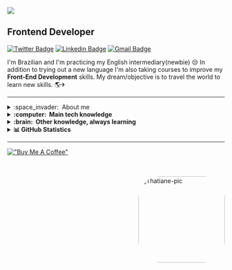 <img src="https://readme-typing-svg.herokuapp.com?color=005678&size=36&width=700&height=60&lines=Ol%C3%A1%2C+sou+Thatiane.;Mas+pode+me+chamar+de+Pierre."/>
 
<h2>Frontend Developer</h2 

[![Twitter Badge](https://img.shields.io/badge/@pierrrando-005678?style=flat-square&labelColor=005678&logo=twitter&logoColor=white&link=https://twitter.com/iuricode)](https://twitter.com/pierrrando) 
[![Linkedin Badge](https://img.shields.io/badge/-Thatiane%20Malheiros-005678?style=flat-square&logo=Linkedin&logoColor=white&link=https://www.linkedin.com/in/devfrontend-thatiane-malheiros/)](https://www.linkedin.com/in/devfrontend-thatiane-malheiros/) 
[![Gmail Badge](https://img.shields.io/badge/-thatianemalheiros@gmail.com-005678?style=flat-square&logo=Gmail&logoColor=white&link=mailto:iuricold99@gmail.com)](mailto:iuricold99@gmail.com)
 
I'm Brazilian and I'm practicing my English intermediary(newbie) 😒
In addition to trying out a new language I'm also taking courses to improve my **Front-End Development** skills.
My dream/objective is to travel the world to learn new skills. &#127758;&#9992; 
<hr>
<details>
   <summary>:space_invader: &nbsp;About me</summary>   
   
- 👨‍💻 I’m Junior Web Developer (front-end)
   
- 💬 Ask me about *JavaScript, HTML, CSS* 
   
- ✍🏼 I (not) regularly post articles on in pt-br [dev.to/pierrando](https://dev.to/pierrando)
   
- 💚 love: hardware, software, sci-fi , FPS,  lo-fi, dystopia, cat.
   
- 🗓 1 year and a half of experience html, css.
</details>   

<details>
  <summary><b>:computer: &nbsp;Main tech knowledge</b></summary>
  <br/>
   
![HTML5](https://img.shields.io/badge/HTML5-E34F26.svg?&style=flat&logo=html5&logoColor=white)&nbsp;
![CSS3](https://img.shields.io/badge/CSS3-%231572B6.svg?&style=flat&logo=css3&logoColor=white)&nbsp;
![JavaScript](https://img.shields.io/badge/JAVASCRIPT-323330.svg?&style=flat&logo=javascript&logoColor=%23F7DF1E)&nbsp;
![Git](https://img.shields.io/badge/GIT-%23F05033.svg?&style=flat&logo=git&logoColor=white)&nbsp;
![GitHub](https://img.shields.io/badge/GITHUB-%23121011.svg?&style=flat&logo=github&logoColor=white)&nbsp;
![VSCode](https://img.shields.io/badge/VSCODE-007ACC.svg?&style=flat&logo=visual-studio-code)&nbsp;
![SCRUM](https://img.shields.io/badge/SCRUM-6DB33F.svg?&style=flat&logo=ddd&logoColor=white)&nbsp;   
</details>

<details>
  <summary><b>:brain: &nbsp;Other knowledge, always learning</b></summary>
  <br/>  
   
 ![JQuery](https://img.shields.io/badge/JQUERY-0769AD.svg?&style=flat&logo=jquery&logoColor=white)&nbsp;
 ![SASS](https://img.shields.io/badge/SASS-CC6699.svg?&style=flat&logo=sass&logoColor=white)&nbsp;
 ![AWS](https://img.shields.io/badge/AMAZON%20AWS-232F3E.svg?&style=flat&logo=amazon-aws&logoColor=white)&nbsp;
 ![GithubActions](https://img.shields.io/badge/GITHUB%20ACTIONS-2088FF.svg?&style=flat&logo=github-actions&logoColor=white)&nbsp;  
</details>


<details>
  <summary><b>   &#128202; GitHub Statistics</b></summary>
 <br/>
 <p align="center">
 <img height="137px" src="https://github-readme-streak-stats.herokuapp.com/?user=thatianemalheiros&hide_border=true&theme=nightowl" />
    </p>
    <p align="center">
        <img height="137px" src="https://github-readme-stats.vercel.app/api?username=thatianemalheiros&hide_title=true&hide_border=true&show_icons=true&include_all_commits=true&count_private=true&line_height=21&theme=nightowl" /> <img height="137px" src="https://github-readme-stats.vercel.app/api/top-langs/?username=thatianemalheiros&hide=html&hide_title=true&hide_border=true&layout=compact&langs_count=8&theme=nightowl" />
    </p>
</details>
<hr>

[!["Buy Me A Coffee"](https://www.buymeacoffee.com/assets/img/custom_images/orange_img.png)](https://www.buymeacoffee.com/thatianemaZ)

<br><br>
 <img align="right" height="200em" alt="Thatiane-pic" style="border-radius:50px;" src="https://img.artpal.com/769202/25-21-1-26-14-11-55m.jpg">
</div>
<br><br>



<!---
thatianemalheiros/thatianemalheiros is a ✨ special ✨ repository because its `README.md` (this file) appears on your GitHub profile.
You can click the Preview link to take a look at your changes.
--->
